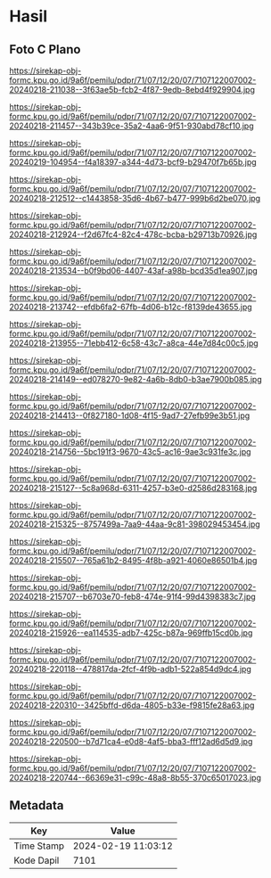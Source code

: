 # Hasil

## Foto C Plano

https://sirekap-obj-formc.kpu.go.id/9a6f/pemilu/pdpr/71/07/12/20/07/7107122007002-20240218-211038--3f63ae5b-fcb2-4f87-9edb-8ebd4f929904.jpg

https://sirekap-obj-formc.kpu.go.id/9a6f/pemilu/pdpr/71/07/12/20/07/7107122007002-20240218-211457--343b39ce-35a2-4aa6-9f51-930abd78cf10.jpg

https://sirekap-obj-formc.kpu.go.id/9a6f/pemilu/pdpr/71/07/12/20/07/7107122007002-20240219-104954--f4a18397-a344-4d73-bcf9-b29470f7b65b.jpg

https://sirekap-obj-formc.kpu.go.id/9a6f/pemilu/pdpr/71/07/12/20/07/7107122007002-20240218-212512--c1443858-35d6-4b67-b477-999b6d2be070.jpg

https://sirekap-obj-formc.kpu.go.id/9a6f/pemilu/pdpr/71/07/12/20/07/7107122007002-20240218-212924--f2d67fc4-82c4-478c-bcba-b29713b70926.jpg

https://sirekap-obj-formc.kpu.go.id/9a6f/pemilu/pdpr/71/07/12/20/07/7107122007002-20240218-213534--b0f9bd06-4407-43af-a98b-bcd35d1ea907.jpg

https://sirekap-obj-formc.kpu.go.id/9a6f/pemilu/pdpr/71/07/12/20/07/7107122007002-20240218-213742--efdb6fa2-67fb-4d06-b12c-f8139de43655.jpg

https://sirekap-obj-formc.kpu.go.id/9a6f/pemilu/pdpr/71/07/12/20/07/7107122007002-20240218-213955--71ebb412-6c58-43c7-a8ca-44e7d84c00c5.jpg

https://sirekap-obj-formc.kpu.go.id/9a6f/pemilu/pdpr/71/07/12/20/07/7107122007002-20240218-214149--ed078270-9e82-4a6b-8db0-b3ae7900b085.jpg

https://sirekap-obj-formc.kpu.go.id/9a6f/pemilu/pdpr/71/07/12/20/07/7107122007002-20240218-214413--0f827180-1d08-4f15-9ad7-27efb99e3b51.jpg

https://sirekap-obj-formc.kpu.go.id/9a6f/pemilu/pdpr/71/07/12/20/07/7107122007002-20240218-214756--5bc191f3-9670-43c5-ac16-9ae3c931fe3c.jpg

https://sirekap-obj-formc.kpu.go.id/9a6f/pemilu/pdpr/71/07/12/20/07/7107122007002-20240218-215127--5c8a968d-6311-4257-b3e0-d2586d283168.jpg

https://sirekap-obj-formc.kpu.go.id/9a6f/pemilu/pdpr/71/07/12/20/07/7107122007002-20240218-215325--8757499a-7aa9-44aa-9c81-398029453454.jpg

https://sirekap-obj-formc.kpu.go.id/9a6f/pemilu/pdpr/71/07/12/20/07/7107122007002-20240218-215507--765a61b2-8495-4f8b-a921-4060e86501b4.jpg

https://sirekap-obj-formc.kpu.go.id/9a6f/pemilu/pdpr/71/07/12/20/07/7107122007002-20240218-215707--b6703e70-feb8-474e-91f4-99d4398383c7.jpg

https://sirekap-obj-formc.kpu.go.id/9a6f/pemilu/pdpr/71/07/12/20/07/7107122007002-20240218-215926--ea114535-adb7-425c-b87a-969ffb15cd0b.jpg

https://sirekap-obj-formc.kpu.go.id/9a6f/pemilu/pdpr/71/07/12/20/07/7107122007002-20240218-220118--478817da-2fcf-4f9b-adb1-522a854d9dc4.jpg

https://sirekap-obj-formc.kpu.go.id/9a6f/pemilu/pdpr/71/07/12/20/07/7107122007002-20240218-220310--3425bffd-d6da-4805-b33e-f9815fe28a63.jpg

https://sirekap-obj-formc.kpu.go.id/9a6f/pemilu/pdpr/71/07/12/20/07/7107122007002-20240218-220500--b7d71ca4-e0d8-4af5-bba3-fff12ad6d5d9.jpg

https://sirekap-obj-formc.kpu.go.id/9a6f/pemilu/pdpr/71/07/12/20/07/7107122007002-20240218-220744--66369e31-c99c-48a8-8b55-370c65017023.jpg


## Metadata

| Key        | Value               |
| ---------- | ------------------- |
| Time Stamp | 2024-02-19 11:03:12 |
| Kode Dapil | 7101                |



